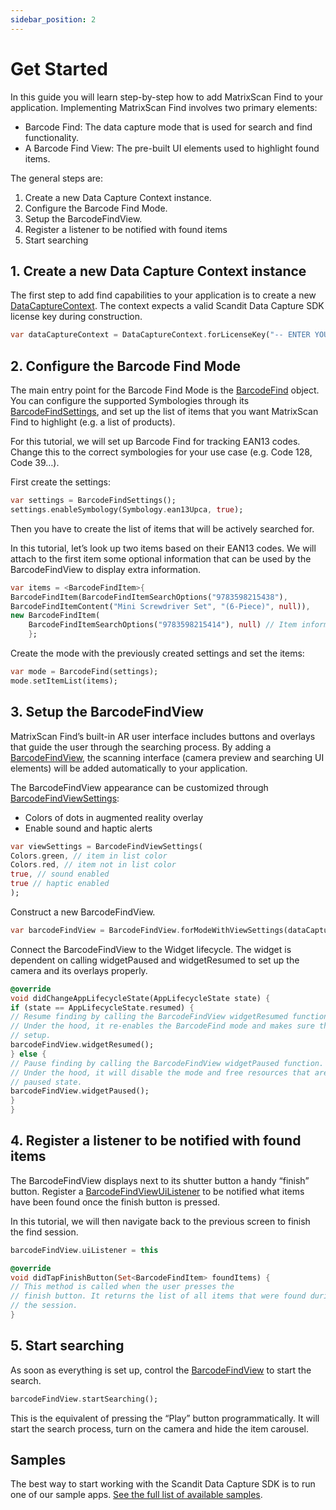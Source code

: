 ```yaml
---
sidebar_position: 2
---
```


# Get Started

In this guide you will learn step-by-step how to add MatrixScan Find to your application. Implementing MatrixScan Find involves two primary elements:

- Barcode Find: The data capture mode that is used for search and find functionality.
- A Barcode Find View: The pre-built UI elements used to highlight found items.

The general steps are:

1. Create a new Data Capture Context instance.
2. Configure the Barcode Find Mode.
3. Setup the BarcodeFindView.
4. Register a listener to be notified with found items
5. Start searching

## 1. Create a new Data Capture Context instance

The first step to add find capabilities to your application is to create a new [DataCaptureContext](https://docs.scandit.com/data-capture-sdk/flutter/core/api/data-capture-context.html#class-scandit.datacapture.core.DataCaptureContext). The context expects a valid Scandit Data Capture SDK license key during construction.

```dart
var dataCaptureContext = DataCaptureContext.forLicenseKey("-- ENTER YOUR SCANDIT LICENSE KEY HERE --");
```

## 2. Configure the Barcode Find Mode

The main entry point for the Barcode Find Mode is the [BarcodeFind](https://docs.scandit.com/data-capture-sdk/flutter/barcode-capture/api/barcode-find.html#class-scandit.datacapture.barcode.find.BarcodeFind) object. You can configure the supported Symbologies through its [BarcodeFindSettings](https://docs.scandit.com/data-capture-sdk/flutter/barcode-capture/api/barcode-find-settings.html#class-scandit.datacapture.barcode.find.BarcodeFindSettings), and set up the list of items that you want MatrixScan Find to highlight (e.g. a list of products).

For this tutorial, we will set up Barcode Find for tracking EAN13 codes. Change this to the correct symbologies for your use case (e.g. Code 128, Code 39…).

First create the settings:

```dart
var settings = BarcodeFindSettings();
settings.enableSymbology(Symbology.ean13Upca, true);
```

Then you have to create the list of items that will be actively searched for.

In this tutorial, let’s look up two items based on their EAN13 codes. We will attach to the first item some optional information that can be used by the BarcodeFindView to display extra information.

```dart
var items = <BarcodeFindItem>{
BarcodeFindItem(BarcodeFindItemSearchOptions("9783598215438"),
BarcodeFindItemContent("Mini Screwdriver Set", "(6-Piece)", null)),
new BarcodeFindItem(
    BarcodeFindItemSearchOptions("9783598215414"), null) // Item information is optional, used for display only
    };
```

Create the mode with the previously created settings and set the items:

```dart
var mode = BarcodeFind(settings);
mode.setItemList(items);
```

## 3. Setup the BarcodeFindView

MatrixScan Find’s built-in AR user interface includes buttons and overlays that guide the user through the searching process. By adding a [BarcodeFindView](https://docs.scandit.com/data-capture-sdk/flutter/barcode-capture/api/ui/barcode-find-view.html#class-scandit.datacapture.barcode.find.ui.BarcodeFindView), the scanning interface (camera preview and searching UI elements) will be added automatically to your application.

The BarcodeFindView appearance can be customized through [BarcodeFindViewSettings](https://docs.scandit.com/data-capture-sdk/flutter/barcode-capture/api/ui/barcode-find-view-settings.html#class-scandit.datacapture.barcode.find.ui.BarcodeFindViewSettings):

- Colors of dots in augmented reality overlay
- Enable sound and haptic alerts

```dart
var viewSettings = BarcodeFindViewSettings(
Colors.green, // item in list color
Colors.red, // item not in list color
true, // sound enabled
true // haptic enabled
);
```

Construct a new BarcodeFindView.

```dart
var barcodeFindView = BarcodeFindView.forModeWithViewSettings(dataCaptureContext, barcodeFind, viewSettings);
```

Connect the BarcodeFindView to the Widget lifecycle. The widget is dependent on calling widgetPaused and widgetResumed to set up the camera and its overlays properly.

```dart
@override
void didChangeAppLifecycleState(AppLifecycleState state) {
if (state == AppLifecycleState.resumed) {
// Resume finding by calling the BarcodeFindView widgetResumed function.
// Under the hood, it re-enables the BarcodeFind mode and makes sure the view is properly
// setup.
barcodeFindView.widgetResumed();
} else {
// Pause finding by calling the BarcodeFindView widgetPaused function.
// Under the hood, it will disable the mode and free resources that are not needed in a
// paused state.
barcodeFindView.widgetPaused();
}
}
```

## 4. Register a listener to be notified with found items

The BarcodeFindView displays next to its shutter button a handy “finish” button. Register a [BarcodeFindViewUiListener](https://docs.scandit.com/data-capture-sdk/flutter/barcode-capture/api/ui/barcode-find-view.html#interface-scandit.datacapture.barcode.find.ui.IBarcodeFindViewUiListener) to be notified what items have been found once the finish button is pressed.

In this tutorial, we will then navigate back to the previous screen to finish the find session.

```dart
barcodeFindView.uiListener = this

@override
void didTapFinishButton(Set<BarcodeFindItem> foundItems) {
// This method is called when the user presses the
// finish button. It returns the list of all items that were found during
// the session.
}
```

## 5. Start searching

As soon as everything is set up, control the [BarcodeFindView](https://docs.scandit.com/data-capture-sdk/flutter/barcode-capture/api/ui/barcode-find-view.html#class-scandit.datacapture.barcode.find.ui.BarcodeFindView) to start the search.

```dart
barcodeFindView.startSearching();
```

This is the equivalent of pressing the “Play” button programmatically. It will start the search process, turn on the camera and hide the item carousel.

## Samples

The best way to start working with the Scandit Data Capture SDK is to run one of our sample apps. [See the full list of available samples](samples/run-samples.html).
